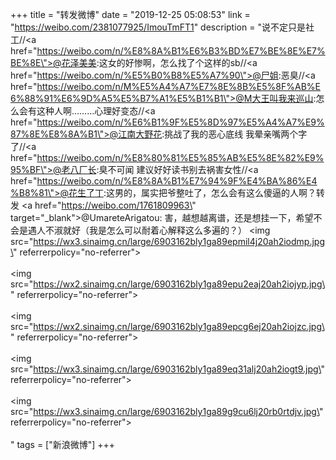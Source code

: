 +++
title = "转发微博"
date = "2019-12-25 05:08:53"
link = "https://weibo.com/2381077925/ImouTmFT1"
description = "说不定只是社工//<a href=\"https://weibo.com/n/%E8%8A%B1%E6%B3%BD%E7%BE%8E%E7%BE%8E\">@花泽美美</a>:这女的好惨啊，怎么找了个这样的sb//<a href=\"https://weibo.com/n/%E5%B0%B8%E5%A7%90\">@尸姐</a>:恶臭//<a href=\"https://weibo.com/n/M%E5%A4%A7%E7%8E%8B%E5%8F%AB%E6%88%91%E6%9D%A5%E5%B7%A1%E5%B1%B1\">@M大王叫我来巡山</a>:怎么会有这种人啊………心理好变态//<a href=\"https://weibo.com/n/%E6%B1%9F%E5%8D%97%E5%A4%A7%E9%87%8E%E8%8A%B1\">@江南大野花</a>:挑战了我的恶心底线  我晕亲嘴两个字了//<a href=\"https://weibo.com/n/%E8%80%81%E5%85%AB%E5%8E%82%E9%95%BF\">@老八厂长</a>:臭不可闻 建议好好读书别去祸害女性//<a href=\"https://weibo.com/n/%E8%8A%B1%E7%94%9F%E4%BA%86%E4%B8%81\">@花生了丁</a>:这男的，属实把爷整吐了，怎么会有这么傻逼的人啊？转发 <a href=\"https://weibo.com/1761809963\" target=\"_blank\">@UmareteArigatou</a>: 害，越想越离谱，还是想挂一下，希望不会是遇人不淑就好（我是怎么可以耐着心解释这么多遍的？） <img src=\"https://wx3.sinaimg.cn/large/6903162bly1ga89epmil4j20ah2iodmp.jpg\" referrerpolicy=\"no-referrer\"><br><br><img src=\"https://wx2.sinaimg.cn/large/6903162bly1ga89epu2eaj20ah2iojyp.jpg\" referrerpolicy=\"no-referrer\"><br><br><img src=\"https://wx2.sinaimg.cn/large/6903162bly1ga89epcg6ej20ah2iojzc.jpg\" referrerpolicy=\"no-referrer\"><br><br><img src=\"https://wx3.sinaimg.cn/large/6903162bly1ga89eq31alj20ah2iogt9.jpg\" referrerpolicy=\"no-referrer\"><br><br><img src=\"https://wx3.sinaimg.cn/large/6903162bly1ga89g9cu6lj20rb0rtdjv.jpg\" referrerpolicy=\"no-referrer\"><br><br>"
tags = ["新浪微博"]
+++
